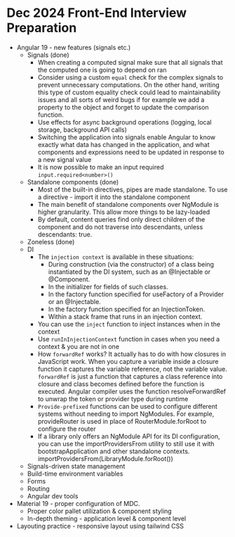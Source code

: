 # Dec 2024 Front-End Interview Preparation

* Angular 19 - new features (signals etc.)
  * Signals (done)
    * When creating a computed signal make sure that all signals that the computed one is going to depend on ran  
    * Consider using a custom `equal` check for the complex signals to prevent unnecessary computations. On the other hand, writing this type of custom equality check could lead to maintainability issues and all sorts of weird bugs if for example we add a property to the object and forget to update the comparison function.
    * Use effects for async background operations (logging, local storage, background API calls)
    * Switching the application into signals enable Angular to know exactly what data has changed in the application, and what components and expressions need to be updated in response to a new signal value
    * It is now possible to make an input required `input.required<number>()` 
  * Standalone components (done)
    * Most of the built-in directives, pipes are made standalone. To use a directive - import it into the standalone component
    * The main benefit of standalone components over NgModule is higher granularity. This allow more things to be lazy-loaded
    * By default, content queries find only direct children of the component and do not traverse into descendants, unless descendants: true.
  * Zoneless (done)
  * DI
    * The `injection context` is available in these situations:
      * During construction (via the constructor) of a class being instantiated by the DI system, such as an @Injectable or @Component.
      * In the initializer for fields of such classes.
      * In the factory function specified for useFactory of a Provider or an @Injectable.
      * In the factory function specified for an InjectionToken.
      * Within a stack frame that runs in an injection context.
    * You can use the `inject` function to inject instances when in the context
    * Use `runInInjectionContext` function in cases when you need a context & you are not in one
    * How `forwardRef` works?  It actually has to do with how closures in JavaScript work. When you capture a variable inside a closure function it captures the variable reference, not the variable value. `forwardRef` is just a function that captures a class reference into closure and class becomes defined before the function is executed. Angular compiler uses the function resolveForwardRef to unwrap the token or provider type during runtime
    * `Provide-prefixed` functions can be used to configure different systems without needing to import NgModules. For example, provideRouter is used in place of RouterModule.forRoot to configure the router
    * If a library only offers an NgModule API for its DI configuration, you can use the importProvidersFrom utility to still use it with bootstrapApplication and other standalone contexts. importProvidersFrom(LibraryModule.forRoot())
  * Signals-driven state management
  * Build-time environment variables 
  * Forms
  * Routing
  * Angular dev tools
* Material 19 - proper configuration of MDC.
  * Proper color pallet utilization & component styling 
  * In-depth theming - application level & component level 
* Layouting practice - responsive layout using tailwind CSS
